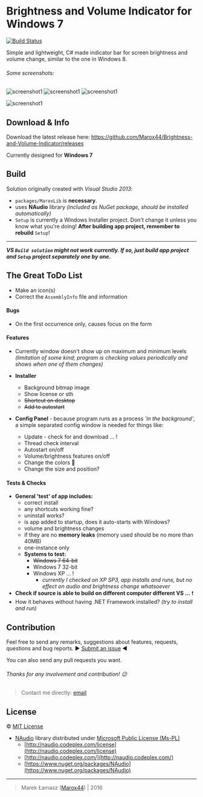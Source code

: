 # Brightness and Volume Indicator for Windows 7

[![Build Status](https://travis-ci.org/Marox44/Brightness-and-Volume-Indicator.svg?branch=master)](https://travis-ci.org/Marox44/Brightness-and-Volume-Indicator)

Simple and lightweight, C# made indicator bar for screen brightness and volume change, similar to the one in Windows 8.

###### Some screenshots:

![screenshot1](http://i.imgur.com/vqde3Dj.png)
![screenshot1](http://i.imgur.com/NR3ITao.png)
![screenshot1](http://i.imgur.com/gtcY0a1.png)

![screenshot1](http://i.imgur.com/cQQNiPO.png)


## Download & Info

Download the latest release here: https://github.com/Marox44/Brightness-and-Volume-Indicator/releases

Currently designed for **Windows 7**


## Build

Solution originally created with *Visual Studio 2013*:

- `packages/MaroxLib` is **necessary**.
- uses **NAudio** library *(included as NuGet package, should be installed automatically)*
- `Setup` is currently a Windows Installer project. Don't change it unless you know what you're doing! **After building app project, remember to rebuild** `Setup`!

------

***VS `Build solution` might not work currently. If so, just build app project and `Setup` project separately one by one.***


## The Great ToDo List

- Make an icon(s)
- Correct the `AssemblyInfo` file and information

#### Bugs
- On the first occurrence only, causes focus on the form

#### Features
- Currently window doesn't show up on maximum and minimum levels *(limitation of some kind; program is checking values periodically and shows when one of them changes)*


- **Installer**
	- Background bitmap image
	- Show license or sth
	- ~~Shortcut on desktop~~
	- ~~Add to autostart~~


- **Config Panel** - because program runs as a process *'in the background'*, a simple separated config window is needed for things like:
	- Update - check for and download ... !
	- Thread check interval
	- Autostart on/off
	- Volume/brightness features on/off
	- Change the colors :rainbow:
	- Change the size and position?


#### Tests & Checks
- **General 'test' of app includes:**
	- correct install
	- any shortcuts working fine?
	- uninstall works?
	- is app added to startup, does it auto-starts with Windows?
	- volume and brightness changes
	- if they are no **memory leaks** (memory used should be no more than 40MB)
	- one-instance only
	- **Systems to test:**
		- ~~Windows 7 64-bit~~
		- Windows 7 32-bit
		- Windows XP ... !
			- *currently I checked on XP SP3, app installs and runs, but no effect on audio and brightness change whatsoever*
- **Check if source is able to build on different computer different VS ...** :exclamation:
- How it behaves without having .NET Framework installed? *(try to install and run)*


## Contribution

Feel free to send any remarks, suggestions about features, requests, questions and bug reports. ► [Submit an issue](https://github.com/Marox44/Brightness-and-Volume-Indicator/issues) ◄

You can also send any pull requests you want.

###### Thanks for any involvement and contribution! :wink:

> Contact me directly: [email](mailto:marek.lamasz@gmail.com)


## License

:copyright:
[MIT License](https://tldrlegal.com/license/mit-license)

- [NAudio](https://github.com/naudio/NAudio) library distributed under [Microsoft Public License (Ms-PL)](https://tldrlegal.com/license/microsoft-public-license-(ms-pl))
	- [http://naudio.codeplex.com/license](http://naudio.codeplex.com/license)
	- [http://naudio.codeplex.com/](http://naudio.codeplex.com/)
	- [https://www.nuget.org/packages/NAudio](https://www.nuget.org/packages/NAudio)


---


> Marek Łamasz ([Marox44](https://github.com/Marox44)) | 2016
